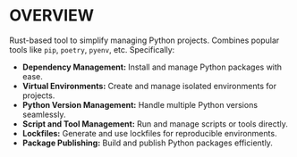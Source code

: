 # OVERVIEW

Rust-based tool to simplify managing Python projects. Combines popular tools like `pip`, `poetry`, `pyenv`, etc. Specifically:

* **Dependency Management:** Install and manage Python packages with ease.
* **Virtual Environments:** Create and manage isolated environments for projects.
* **Python Version Management:** Handle multiple Python versions seamlessly.
* **Script and Tool Management:** Run and manage scripts or tools directly.
* **Lockfiles:** Generate and use lockfiles for reproducible environments.
* **Package Publishing:** Build and publish Python packages efficiently.
